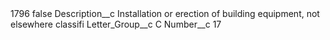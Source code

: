 <?xml version="1.0" encoding="UTF-8"?>
<CustomMetadata xmlns="http://soap.sforce.com/2006/04/metadata" xmlns:xsi="http://www.w3.org/2001/XMLSchema-instance" xmlns:xsd="http://www.w3.org/2001/XMLSchema">
    <label>1796</label>
    <protected>false</protected>
    <values>
        <field>Description__c</field>
        <value xsi:type="xsd:string">Installation or erection of building equipment, not elsewhere classifi</value>
    </values>
    <values>
        <field>Letter_Group__c</field>
        <value xsi:type="xsd:string">C</value>
    </values>
    <values>
        <field>Number__c</field>
        <value xsi:type="xsd:string">17</value>
    </values>
</CustomMetadata>
